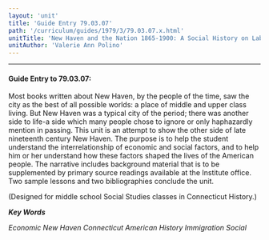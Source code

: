 ```yaml
---
layout: 'unit'
title: 'Guide Entry 79.03.07'
path: '/curriculum/guides/1979/3/79.03.07.x.html'
unitTitle: 'New Haven and the Nation 1865-1900: A Social History on Labor, Immigration, Reform'
unitAuthor: 'Valerie Ann Polino'
---
```


<body>
<hr/>
 <h4>
  Guide Entry to 79.03.07:
 </h4>
 Most books written about New Haven, by the people of the time, saw the city as the best of all possible worlds: a place of middle and upper class living.  But New Haven was a typical city of the period; there was another side to life-a side which many people chose to ignore or only haphazardly mention in passing.  This unit is an attempt to show the other side of late nineteenth century New Haven.  The purpose is to help the student understand the interrelationship of economic and social factors, and to help him or her understand how these factors shaped the lives of the American people.  The narrative includes background material that is to be supplemented by primary source readings available at the Institute office.  Two sample lessons and two bibliographies conclude the unit.
 <p>
  (Designed for middle school Social Studies classes in Connecticut History.)
 </p>
<p>
  <b>
   <i>
    Key Words
   </i>
  </b>
  <br/>
 </p>
 <p>
  <i>
   Economic New Haven Connecticut American History Immigration Social
  </i>
 </p>

</body>
